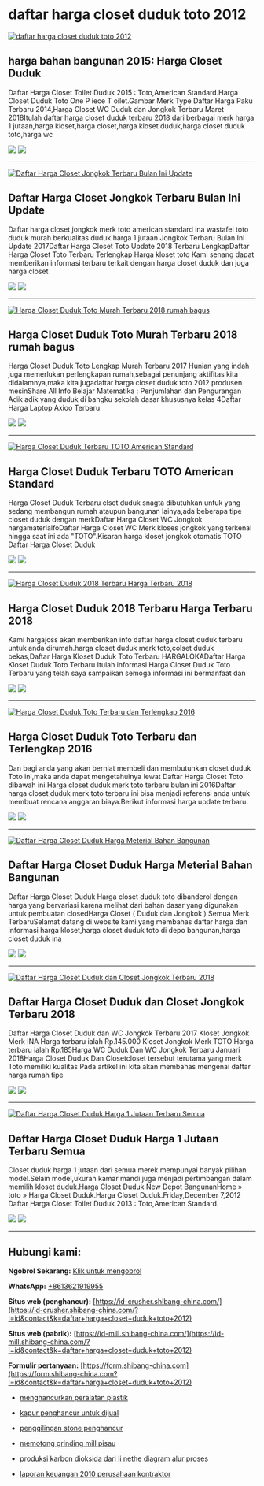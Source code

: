 # daftar harga closet duduk toto 2012

<a href="https://swt.shibang-china.com/?l=id&img&k=daftar+harga+closet+duduk+toto+2012" target="_blank">![daftar harga closet duduk toto 2012](http://static.shibang-china.com/all-800x300/716.jpg)</a>

## harga bahan bangunan 2015: Harga Closet Duduk
Daftar Harga Closet Toilet Duduk 2015 : Toto,American Standard.Harga Closet Duduk Toto One P iece T oilet.Gambar Merk Type Daftar Harga Paku Terbaru 2014,Harga Closet WC Duduk dan Jongkok Terbaru Maret 2018Itulah daftar harga closet duduk terbaru 2018 dari berbagai merk harga 1 jutaan,harga kloset,harga closet,harga kloset duduk,harga closet duduk toto,harga wc


<a href="https://whatsapp.shibangsoft.com/WhatsApp.php" target="_blank" title="WhatsApp">![](http://static.shibang-china.com/icon/whatsapp.png)</a> <a href="https://swt.shibang-china.com/?l=id&icon&k=daftar+harga+closet+duduk+toto+2012" target="_blank">![](http://static.shibang-china.com/icon/chat-id.png)</a>

---

<a href="https://swt.shibang-china.com/?l=id&img&k=daftar+harga+closet+duduk+toto+2012" target="_blank">![Daftar Harga Closet Jongkok Terbaru Bulan Ini Update](http://static.shibang-china.com/all-800x300/626.jpg)</a>

## Daftar Harga Closet Jongkok Terbaru Bulan Ini Update
Daftar harga closet jongkok merk toto american standard ina wastafel toto duduk murah berkualitas duduk harga 1 jutaan Jongkok Terbaru Bulan Ini Update 2017Daftar Harga Closet Toto Update 2018 Terbaru LengkapDaftar Harga Closet Toto Terbaru Terlengkap Harga kloset toto Kami senang dapat memberikan informasi terbaru terkait dengan harga closet duduk dan juga harga closet


<a href="https://whatsapp.shibangsoft.com/WhatsApp.php" target="_blank" title="WhatsApp">![](http://static.shibang-china.com/icon/whatsapp.png)</a> <a href="https://swt.shibang-china.com/?l=id&icon&k=daftar+harga+closet+duduk+toto+2012" target="_blank">![](http://static.shibang-china.com/icon/chat-id.png)</a>

---

<a href="https://swt.shibang-china.com/?l=id&img&k=daftar+harga+closet+duduk+toto+2012" target="_blank">![Harga Closet Duduk Toto Murah Terbaru 2018 rumah bagus](http://static.shibang-china.com/all-800x300/1011.jpg)</a>

## Harga Closet Duduk Toto Murah Terbaru 2018 rumah bagus
Harga Closet Duduk Toto Lengkap Murah Terbaru 2017 Hunian yang indah juga memerlukan perlengkapan rumah,sebagai penunjang aktifitas kita didalamnya,maka kita jugadaftar harga closet duduk toto 2012 produsen mesinShare All Info Belajar Matematika : Penjumlahan dan Pengurangan Adik adik yang duduk di bangku sekolah dasar khususnya kelas 4Daftar Harga Laptop Axioo Terbaru


<a href="https://whatsapp.shibangsoft.com/WhatsApp.php" target="_blank" title="WhatsApp">![](http://static.shibang-china.com/icon/whatsapp.png)</a> <a href="https://swt.shibang-china.com/?l=id&icon&k=daftar+harga+closet+duduk+toto+2012" target="_blank">![](http://static.shibang-china.com/icon/chat-id.png)</a>

---

<a href="https://swt.shibang-china.com/?l=id&img&k=daftar+harga+closet+duduk+toto+2012" target="_blank">![Harga Closet Duduk Terbaru TOTO American Standard](http://static.shibang-china.com/all-800x300/959.jpg)</a>

## Harga Closet Duduk Terbaru TOTO American Standard
Harga Closet Duduk Terbaru clset duduk snagta dibutuhkan untuk yang sedang membangun rumah ataupun bangunan lainya,ada beberapa tipe closet duduk dengan merkDaftar Harga Closet WC Jongkok hargamaterialfoDaftar Harga Closet WC Merk kloses jongkok yang terkenal hingga saat ini ada "TOTO".Kisaran harga kloset jongkok otomatis TOTO Daftar Harga Closet Duduk


<a href="https://whatsapp.shibangsoft.com/WhatsApp.php" target="_blank" title="WhatsApp">![](http://static.shibang-china.com/icon/whatsapp.png)</a> <a href="https://swt.shibang-china.com/?l=id&icon&k=daftar+harga+closet+duduk+toto+2012" target="_blank">![](http://static.shibang-china.com/icon/chat-id.png)</a>

---

<a href="https://swt.shibang-china.com/?l=id&img&k=daftar+harga+closet+duduk+toto+2012" target="_blank">![Harga Closet Duduk 2018 Terbaru Harga Terbaru 2018](http://static.shibang-china.com/all-800x300/1499.jpg)</a>

## Harga Closet Duduk 2018 Terbaru Harga Terbaru 2018
Kami hargajoss akan memberikan info daftar harga closet duduk terbaru untuk anda dirumah.harga closet duduk merk toto,colset duduk bekas,Daftar Harga Kloset Duduk Toto Terbaru HARGALOKADaftar Harga Kloset Duduk Toto Terbaru Itulah informasi Harga Closet Duduk Toto Terbaru yang telah saya sampaikan semoga informasi ini bermanfaat dan


<a href="https://whatsapp.shibangsoft.com/WhatsApp.php" target="_blank" title="WhatsApp">![](http://static.shibang-china.com/icon/whatsapp.png)</a> <a href="https://swt.shibang-china.com/?l=id&icon&k=daftar+harga+closet+duduk+toto+2012" target="_blank">![](http://static.shibang-china.com/icon/chat-id.png)</a>

---

<a href="https://swt.shibang-china.com/?l=id&img&k=daftar+harga+closet+duduk+toto+2012" target="_blank">![Harga Closet Duduk Toto Terbaru dan Terlengkap 2016](http://static.shibang-china.com/all-800x300/783.jpg)</a>

## Harga Closet Duduk Toto Terbaru dan Terlengkap 2016
Dan bagi anda yang akan berniat membeli dan membutuhkan closet duduk Toto ini,maka anda dapat mengetahuinya lewat Daftar Harga Closet Toto dibawah ini.Harga closet duduk merk toto terbaru bulan ini 2016Daftar harga closet duduk merk toto terbaru ini bisa menjadi referensi anda untuk membuat rencana anggaran biaya.Berikut informasi harga update terbaru.


<a href="https://whatsapp.shibangsoft.com/WhatsApp.php" target="_blank" title="WhatsApp">![](http://static.shibang-china.com/icon/whatsapp.png)</a> <a href="https://swt.shibang-china.com/?l=id&icon&k=daftar+harga+closet+duduk+toto+2012" target="_blank">![](http://static.shibang-china.com/icon/chat-id.png)</a>

---

<a href="https://swt.shibang-china.com/?l=id&img&k=daftar+harga+closet+duduk+toto+2012" target="_blank">![Daftar Harga Closet Duduk Harga Meterial Bahan Bangunan](http://static.shibang-china.com/all-800x300/788.jpg)</a>

## Daftar Harga Closet Duduk Harga Meterial Bahan Bangunan
Daftar Harga Closet Duduk Harga closet duduk toto dibanderol dengan harga yang bervariasi karena melihat dari bahan dasar yang digunakan untuk pembuatan closedHarga Closet ( Duduk dan Jongkok ) Semua Merk TerbaruSelamat datang di website kami yang membahas daftar harga dan informasi harga kloset,harga closet duduk toto di depo bangunan,harga closet duduk ina


<a href="https://whatsapp.shibangsoft.com/WhatsApp.php" target="_blank" title="WhatsApp">![](http://static.shibang-china.com/icon/whatsapp.png)</a> <a href="https://swt.shibang-china.com/?l=id&icon&k=daftar+harga+closet+duduk+toto+2012" target="_blank">![](http://static.shibang-china.com/icon/chat-id.png)</a>

---

<a href="https://swt.shibang-china.com/?l=id&img&k=daftar+harga+closet+duduk+toto+2012" target="_blank">![Daftar Harga Closet Duduk dan Closet Jongkok Terbaru 2018](http://static.shibang-china.com/all-800x300/77.jpg)</a>

## Daftar Harga Closet Duduk dan Closet Jongkok Terbaru 2018
Daftar Harga Closet Duduk dan WC Jongkok Terbaru 2017 Kloset Jongkok Merk INA Harga terbaru ialah Rp.145.000 Kloset Jongkok Merk TOTO Harga terbaru ialah Rp.185Harga WC Duduk Dan WC Jongkok Terbaru Januari 2018Harga Closet Duduk Dan Closetcloset tersebut terutama yang merk Toto memiliki kualitas Pada artikel ini kita akan membahas mengenai daftar harga rumah tipe


<a href="https://whatsapp.shibangsoft.com/WhatsApp.php" target="_blank" title="WhatsApp">![](http://static.shibang-china.com/icon/whatsapp.png)</a> <a href="https://swt.shibang-china.com/?l=id&icon&k=daftar+harga+closet+duduk+toto+2012" target="_blank">![](http://static.shibang-china.com/icon/chat-id.png)</a>

---

<a href="https://swt.shibang-china.com/?l=id&img&k=daftar+harga+closet+duduk+toto+2012" target="_blank">![Daftar Harga Closet Duduk Harga 1 Jutaan Terbaru Semua](http://static.shibang-china.com/all-800x300/1128.jpg)</a>

## Daftar Harga Closet Duduk Harga 1 Jutaan Terbaru Semua
Closet duduk harga 1 jutaan dari semua merek mempunyai banyak pilihan model.Selain model,ukuran kamar mandi juga menjadi pertimbangan dalam memilih kloset duduk.Harga Closet Duduk New Depot BangunanHome » toto » Harga Closet Duduk.Harga Closet Duduk.Friday,December 7,2012 Daftar Harga Closet Toilet Duduk 2013 : Toto,American Standard.


<a href="https://whatsapp.shibangsoft.com/WhatsApp.php" target="_blank" title="WhatsApp">![](http://static.shibang-china.com/icon/whatsapp.png)</a> <a href="https://swt.shibang-china.com/?l=id&icon&k=daftar+harga+closet+duduk+toto+2012" target="_blank">![](http://static.shibang-china.com/icon/chat-id.png)</a>

---
## Hubungi kami:

**Ngobrol Sekarang:** [Klik untuk mengobrol](https://swt.shibang-china.com?l=id&contact&k=daftar+harga+closet+duduk+toto+2012)

**WhatsApp:**  [+8613621919955](https://whatsapp.shibangsoft.com/WhatsApp.php)

**Situs web (penghancur):** [https://id-crusher.shibang-china.com/](https://id-crusher.shibang-china.com/?l=id&contact&k=daftar+harga+closet+duduk+toto+2012)

**Situs web (pabrik):** [https://id-mill.shibang-china.com/](https://id-mill.shibang-china.com/?l=id&contact&k=daftar+harga+closet+duduk+toto+2012)

**Formulir pertanyaan:** [https://form.shibang-china.com](https://form.shibang-china.com?l=id&contact&k=daftar+harga+closet+duduk+toto+2012)

* [menghancurkan peralatan plastik](../38/menghancurkan%20peralatan%20plastik.md)

* [kapur penghancur untuk dijual](../37/kapur%20penghancur%20untuk%20dijual.md)

* [penggilingan stone penghancur](../38/penggilingan%20stone%20penghancur.md)

* [memotong grinding mill pisau](../34/memotong%20grinding%20mill%20pisau.md)

* [produksi karbon dioksida dari li nethe diagram alur proses](../37/produksi%20karbon%20dioksida%20dari%20li%20nethe%20diagram%20alur%20proses.md)

* [laporan keuangan 2010 perusahaan kontraktor](../33/laporan%20keuangan%202010%20perusahaan%20kontraktor.md)
